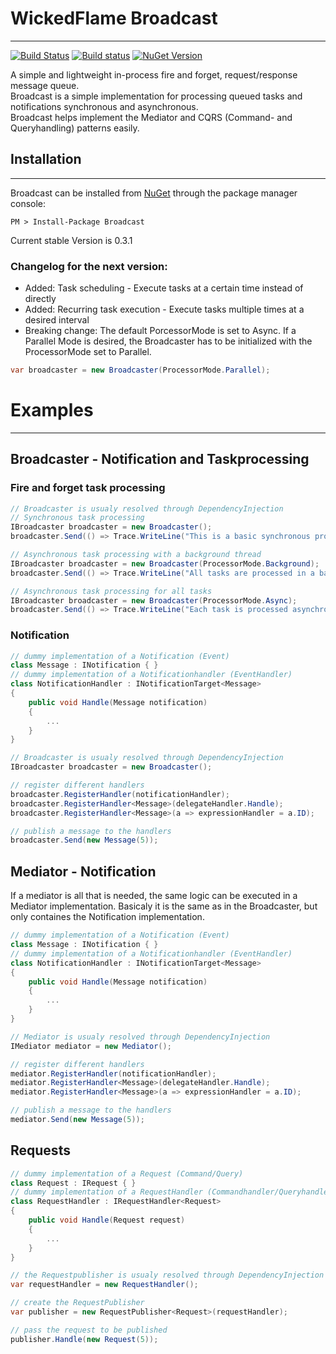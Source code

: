 # WickedFlame Broadcast
------------------------------
[![Build Status](https://travis-ci.org/WickedFlame/Broadcast.svg?branch=master)](https://travis-ci.org/WickedFlame/Broadcast)
[![Build status](https://ci.appveyor.com/api/projects/status/ybdr1oa8p4x8h9h6/branch/master?svg=true)](https://ci.appveyor.com/project/chriswalpen/broadcast/branch/master)
[![NuGet Version](https://img.shields.io/nuget/v/broadcast.svg?style=flat)](https://www.nuget.org/packages/broadcast/)


A simple and lightweight in-process fire and forget, request/response message queue.  
Broadcast is a simple implementation for processing queued tasks and notifications synchronous and asynchronous.  
Broadcast helps implement the Mediator and CQRS (Command- and Queryhandling) patterns easily.

## Installation
------------------------------
Broadcast can be installed from [NuGet](http://docs.nuget.org/docs/start-here/installing-nuget) through the package manager console:  

    PM > Install-Package Broadcast

Current stable Version is 0.3.1

### Changelog for the next version:
* Added: Task scheduling - Execute tasks at a certain time instead of directly
* Added: Recurring task execution - Execute tasks multiple times at a desired interval
* Breaking change: The default PorcessorMode is set to Async. If a Parallel Mode is desired, the Broadcaster has to be initialized with the ProcessorMode set to Parallel. 
```csharp
var broadcaster = new Broadcaster(ProcessorMode.Parallel);
```

# Examples
------------------------------
## Broadcaster - Notification and Taskprocessing
### Fire and forget task processing
```csharp
// Broadcaster is usualy resolved through DependencyInjection
// Synchronous task processing
IBroadcaster broadcaster = new Broadcaster();
broadcaster.Send(() => Trace.WriteLine("This is a basic synchronous processed task"));

// Asynchronous task processing with a background thread
IBroadcaster broadcaster = new Broadcaster(ProcessorMode.Background);
broadcaster.Send(() => Trace.WriteLine("All tasks are processed in a backgroundthread"));

// Asynchronous task processing for all tasks
IBroadcaster broadcaster = new Broadcaster(ProcessorMode.Async);
broadcaster.Send(() => Trace.WriteLine("Each task is processed asynchronously in a separate thread"));
```

### Notification
```csharp
// dummy implementation of a Notification (Event)
class Message : INotification { }
// dummy implementation of a Notificationhandler (EventHandler)
class NotificationHandler : INotificationTarget<Message>
{
    public void Handle(Message notification)
    {
        ...
    }
}

// Broadcaster is usualy resolved through DependencyInjection
IBroadcaster broadcaster = new Broadcaster();

// register different handlers
broadcaster.RegisterHandler(notificationHandler);
broadcaster.RegisterHandler<Message>(delegateHandler.Handle);
broadcaster.RegisterHandler<Message>(a => expressionHandler = a.ID);

// publish a message to the handlers
broadcaster.Send(new Message(5));
```

## Mediator - Notification
If a mediator is all that is needed, the same logic can be executed in a Mediator implementation. Basicaly it is the same as in the Broadcaster, but only containes the Notification implementation.
```csharp
// dummy implementation of a Notification (Event)
class Message : INotification { }
// dummy implementation of a Notificationhandler (EventHandler)
class NotificationHandler : INotificationTarget<Message>
{
    public void Handle(Message notification)
    {
        ...
    }
}

// Mediator is usualy resolved through DependencyInjection
IMediator mediator = new Mediator();

// register different handlers
mediator.RegisterHandler(notificationHandler);
mediator.RegisterHandler<Message>(delegateHandler.Handle);
mediator.RegisterHandler<Message>(a => expressionHandler = a.ID);

// publish a message to the handlers
mediator.Send(new Message(5));
```

## Requests
```csharp
// dummy implementation of a Request (Command/Query)
class Request : IRequest { }
// dummy implementation of a RequestHandler (Commandhandler/Queryhandler)
class RequestHandler : IRequestHandler<Request>
{
    public void Handle(Request request)
    {
        ...
    }
}

// the Requestpublisher is usualy resolved through DependencyInjection and the RequestHandler is passed/resolved with ConstructorInjection
var requestHandler = new RequestHandler();

// create the RequestPublisher
var publisher = new RequestPublisher<Request>(requestHandler);

// pass the request to be published
publisher.Handle(new Request(5));
```